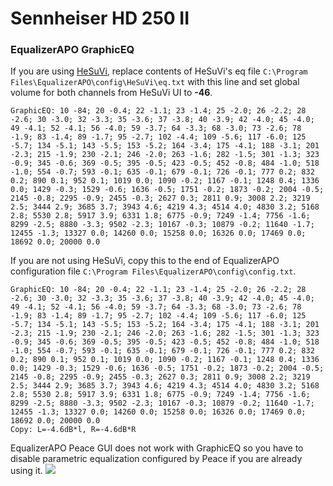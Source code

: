 # Sennheiser HD 250 II
### EqualizerAPO GraphicEQ
If you are using [HeSuVi](https://sourceforge.net/projects/hesuvi/), replace contents of HeSuVi's eq file `C:\Program Files\EqualizerAPO\config\HeSuVi\eq.txt` with this line and set global volume for both channels from HeSuVi UI to **-46**.
```
GraphicEQ: 10 -84; 20 -0.4; 22 -1.1; 23 -1.4; 25 -2.0; 26 -2.2; 28 -2.6; 30 -3.0; 32 -3.3; 35 -3.6; 37 -3.8; 40 -3.9; 42 -4.0; 45 -4.0; 49 -4.1; 52 -4.1; 56 -4.0; 59 -3.7; 64 -3.3; 68 -3.0; 73 -2.6; 78 -1.9; 83 -1.4; 89 -1.7; 95 -2.7; 102 -4.4; 109 -5.6; 117 -6.0; 125 -5.7; 134 -5.1; 143 -5.5; 153 -5.2; 164 -3.4; 175 -4.1; 188 -3.1; 201 -2.3; 215 -1.9; 230 -2.1; 246 -2.0; 263 -1.6; 282 -1.5; 301 -1.3; 323 -0.9; 345 -0.6; 369 -0.5; 395 -0.5; 423 -0.5; 452 -0.8; 484 -1.0; 518 -1.0; 554 -0.7; 593 -0.1; 635 -0.1; 679 -0.1; 726 -0.1; 777 0.2; 832 0.2; 890 0.1; 952 0.1; 1019 0.0; 1090 -0.2; 1167 -0.1; 1248 0.4; 1336 0.0; 1429 -0.3; 1529 -0.6; 1636 -0.5; 1751 -0.2; 1873 -0.2; 2004 -0.5; 2145 -0.8; 2295 -0.9; 2455 -0.3; 2627 0.3; 2811 0.9; 3008 2.2; 3219 2.5; 3444 2.9; 3685 3.7; 3943 4.6; 4219 4.3; 4514 4.0; 4830 3.2; 5168 2.8; 5530 2.8; 5917 3.9; 6331 1.8; 6775 -0.9; 7249 -1.4; 7756 -1.6; 8299 -2.5; 8880 -3.3; 9502 -2.3; 10167 -0.3; 10879 -0.2; 11640 -1.7; 12455 -1.3; 13327 0.0; 14260 0.0; 15258 0.0; 16326 0.0; 17469 0.0; 18692 0.0; 20000 0.0
```
If you are not using HeSuVi, copy this to the end of EqualizerAPO configuration file `C:\Program Files\EqualizerAPO\config\config.txt`.
```
GraphicEQ: 10 -84; 20 -0.4; 22 -1.1; 23 -1.4; 25 -2.0; 26 -2.2; 28 -2.6; 30 -3.0; 32 -3.3; 35 -3.6; 37 -3.8; 40 -3.9; 42 -4.0; 45 -4.0; 49 -4.1; 52 -4.1; 56 -4.0; 59 -3.7; 64 -3.3; 68 -3.0; 73 -2.6; 78 -1.9; 83 -1.4; 89 -1.7; 95 -2.7; 102 -4.4; 109 -5.6; 117 -6.0; 125 -5.7; 134 -5.1; 143 -5.5; 153 -5.2; 164 -3.4; 175 -4.1; 188 -3.1; 201 -2.3; 215 -1.9; 230 -2.1; 246 -2.0; 263 -1.6; 282 -1.5; 301 -1.3; 323 -0.9; 345 -0.6; 369 -0.5; 395 -0.5; 423 -0.5; 452 -0.8; 484 -1.0; 518 -1.0; 554 -0.7; 593 -0.1; 635 -0.1; 679 -0.1; 726 -0.1; 777 0.2; 832 0.2; 890 0.1; 952 0.1; 1019 0.0; 1090 -0.2; 1167 -0.1; 1248 0.4; 1336 0.0; 1429 -0.3; 1529 -0.6; 1636 -0.5; 1751 -0.2; 1873 -0.2; 2004 -0.5; 2145 -0.8; 2295 -0.9; 2455 -0.3; 2627 0.3; 2811 0.9; 3008 2.2; 3219 2.5; 3444 2.9; 3685 3.7; 3943 4.6; 4219 4.3; 4514 4.0; 4830 3.2; 5168 2.8; 5530 2.8; 5917 3.9; 6331 1.8; 6775 -0.9; 7249 -1.4; 7756 -1.6; 8299 -2.5; 8880 -3.3; 9502 -2.3; 10167 -0.3; 10879 -0.2; 11640 -1.7; 12455 -1.3; 13327 0.0; 14260 0.0; 15258 0.0; 16326 0.0; 17469 0.0; 18692 0.0; 20000 0.0
Copy: L=-4.6dB*l, R=-4.6dB*R
```
EqualizerAPO Peace GUI does not work with GraphicEQ so you have to disable parametric equalization configured by Peace if you are already using it.
![](https://raw.githubusercontent.com/jaakkopasanen/AutoEq/master/results/Innerfidelity%202017/innerfidelity/onear/Sennheiser%20HD%20250%20II/Sennheiser%20HD%20250%20II.png)
